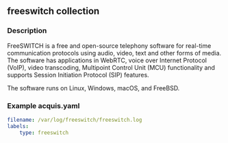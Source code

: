 ## freeswitch collection

### Description

FreeSWITCH is a free and open-source telephony software for real-time communication protocols using audio, video, text and other forms of media. The software has applications in WebRTC, voice over Internet Protocol (VoIP), video transcoding, Multipoint Control Unit (MCU) functionality and supports Session Initiation Protocol (SIP) features.

The software runs on Linux, Windows, macOS, and FreeBSD.

### Example acquis.yaml
    
```yaml
filename: /var/log/freeswitch/freeswitch.log
labels:
    type: freeswitch
```